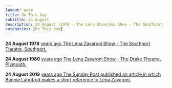 ```yaml
---
layout: page
title: On This Day
subtitle: 24 August 
description: 24 August (1978 - The Lena Zavaroni Show - The Southport Theatre, Southport. 1980 - The Lena Zavaroni Show - The Drake Theatre, Plymouth. 2019 - The Sunday Post published an article in which Bonnie Langfrod makes a short reference to Lena Zavaroni.)
categories: [On This Day]
---
```


**24 August 1978**
[<span id="age1"></span> years ago The Lena Zavaroni Show - The Southport Theatre, Southport.](/theatre/the%20lena%20zavaroni%20show/1975/08/24/the-lena-zavaroni-show.html)

**24 August 1980**
[<span id="age2"></span> years ago The Lena Zavaroni Show - The Drake Theatre, Plymouth.](/theatre/the%20lena%20zavaroni%20show/1980/08/24/the-lena-zavaroni-show.html)

**24 August 2019**
[<span id="age3"></span> years ago The Sunday Post published an article in which Bonnie Langfrod makes a short reference to Lena Zavaroni.](/sunday%20post/2019/08/24/sunday-post.html)

<!-- Script for calculating number of years ago -->
<script>
var dob = '19780824';
var year = Number(dob.substr(0, 4));
var month = Number(dob.substr(4, 2)) - 1;
var day = Number(dob.substr(6, 2));
var today = new Date();
var age1 = today.getFullYear() - year;
if (today.getMonth() < month || (today.getMonth() == month && today.getDate() < day)) {
age1--;
}
document.getElementById("age1").innerHTML=age1;

var dob = '19800824';
var year = Number(dob.substr(0, 4));
var month = Number(dob.substr(4, 2)) - 1;
var day = Number(dob.substr(6, 2));
var today = new Date();
var age2 = today.getFullYear() - year;
if (today.getMonth() < month || (today.getMonth() == month && today.getDate() < day)) {
age2--;
}
document.getElementById("age2").innerHTML=age2;

var dob = '20190824';
var year = Number(dob.substr(0, 4));
var month = Number(dob.substr(4, 2)) - 1;
var day = Number(dob.substr(6, 2));
var today = new Date();
var age3 = today.getFullYear() - year;
if (today.getMonth() < month || (today.getMonth() == month && today.getDate() < day)) {
age3--;
}
document.getElementById("age3").innerHTML=age3;
</script>
